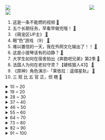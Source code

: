 <div >
	<a style="float:left;width:55%;" href = "https://github.com/anuraghazra/github-readme-stats">
	 <img src = "https://github-readme-stats.vercel.app/api?username=iuuuuuaena&theme=buefy&show_icons=true"/>
	</a>
	<a  style="float:right;width:45%" href = "https://github.com/anuraghazra/github-readme-stats">
	 <img  src="https://github-readme-stats.vercel.app/api/top-langs/?username=anuraghazra&layout=compact"/>
	</a>
	</div>

[![](https://img.shields.io/badge/jxd-@jxdgogogo.xyz-yellowgreen.svg)](https://www.jxdgogogo.xyz)<br>
1. 这是一条不能燃的视频 [:link:](//www.bilibili.com/video/BV1EP4y127j5) <br>
2. 五个长期任务，早看早做完哦！ [:link:](//www.bilibili.com/video/BV1mP411F7Ca) <br>
3. 《萌宠区UP主》 [:link:](//www.bilibili.com/video/BV1S84y1v73Q) <br>
4. 眼“色”游戏 （9） [:link:](//www.bilibili.com/video/BV1b14y1p7ju) <br>
5. 难以置信的一天，我在外网文化输出了！！ [:link:](//www.bilibili.com/video/BV1eG411w7vh) <br>
6. 这是小提琴该有的动静？ [:link:](//www.bilibili.com/video/BV1zY411Z7PX) <br>
7. 大学生如何在宿舍拍出《奔跑吧兄弟》第2季 [:link:](//www.bilibili.com/video/BV1sG411w755) <br>
8. 法国人为何在老挝守灵？【硬核狠人43】 [:link:](//www.bilibili.com/video/BV1WY411Z7Cj) <br>
9. 《原神》角色演示-「莱依拉：遥熠星轨」 [:link:](//www.bilibili.com/video/BV1RG4y1Z7ph) <br>
10. 三 观 比 五 官 正，但 瞎 [:link:](//www.bilibili.com/video/BV1Mm4y1F7oT) <br>
<details>
<summary>10 ~ 20</summary>

11. 说上“家乡话”瞬间注入灵魂【原神语音】 [:link:](//www.bilibili.com/video/BV1sG411w7vN) <br>
12. 《百面千相》首曝PV——千相阅尽，方知众生百面 [:link:](//www.bilibili.com/video/BV1UK411m7xQ) <br>
13. 这到底该怎么过去啊？？ [:link:](//www.bilibili.com/video/BV1nW4y147Kt) <br>
14. 南昌. 九龙湖消防联动 [:link:](//www.bilibili.com/video/BV1WG411w7KK) <br>
15. 只因篮球，但是二向箔！ [:link:](//www.bilibili.com/video/BV1g14y157df) <br>
16. 啊，这就是中年的前奏吗？ [:link:](//www.bilibili.com/video/BV1B84y1v7SH) <br>
17. 开一家殡葬店真的赚钱吗？我实地呆上一周给你答案！ [:link:](//www.bilibili.com/video/BV1sP4y12743) <br>
18. 当代年轻人的身体状况 [:link:](//www.bilibili.com/video/BV17G411w73r) <br>
19. 瑶生奉上《MerryChristmasMr.Lawrence》 [:link:](//www.bilibili.com/video/BV1XK411m73w) <br>
</details>
<details>
<summary>19 ~ 20</summary>

20. 从木头里取出一个小可爱，看着他慢慢长大～ [:link:](//www.bilibili.com/video/BV1hW4y147bX) <br>
21. 宫崎骏动漫风滤镜 [:link:](//www.bilibili.com/video/BV1LP411A7KV) <br>
22. 求求你给我一个认识你的机会呜呜 [:link:](//www.bilibili.com/video/BV1e14y1p7VX) <br>
23. [静改动] RC遥控潜艇制作历程 [:link:](//www.bilibili.com/video/BV1M84y1v71R) <br>
24. 中性笔也能写笔锋？轻松拿下卷面分！ [:link:](//www.bilibili.com/video/BV1ke4y1x7ZV) <br>
25. 【路温】从国产女性题材剧里挖掘“厌女” [:link:](//www.bilibili.com/video/BV17v4y1S7QT) <br>
26. 饼！ [:link:](//www.bilibili.com/video/BV1cP411c7sq) <br>
27. 整完这个活，脑细胞死了一半 [:link:](//www.bilibili.com/video/BV168411b7Mj) <br>
28. 但如果这颜料条拔不出来，估计很多人会难受一整天 [:link:](//www.bilibili.com/video/BV1Ze4y1x7n2) <br>
</details>
<details>
<summary>28 ~ 30</summary>

29. 【纯黑】《战神：诸神黄昏》战神难度无伤攻略解说 第一期 [:link:](//www.bilibili.com/video/BV1Qv4y1U7zC) <br>
30. 通过这次改造，希望舍友能做一个合格的大学生 [:link:](//www.bilibili.com/video/BV1cP411c7fJ) <br>
31. 《 承 让 》 [:link:](//www.bilibili.com/video/BV1Xg411B7eL) <br>
32. 《明日方舟》危机合约新赛季「赝波行动」宣传PV [:link:](//www.bilibili.com/video/BV1ED4y1x7Vc) <br>
33. 第一次见现实开挂的！ [:link:](//www.bilibili.com/video/BV1yG4y1Z7pE) <br>
34. 天玑9200前瞻上手：赶上A16了吗？ [:link:](//www.bilibili.com/video/BV1Be4y117Dt) <br>
35. 折叠屏iPhone全球首发！「科技美学」出品 iPhoneV 经费爆炸/怒肝300天 [:link:](//www.bilibili.com/video/BV1MG4y1f7iF) <br>
36. 这就是爱 [:link:](//www.bilibili.com/video/BV1Kt4y1T7TF) <br>
37. 上海精神病院实拍，他们说最好的朋友是外星人，有病人谈了3个男友 [:link:](//www.bilibili.com/video/BV1MG4y1t7mG) <br>
</details>
<details>
<summary>37 ~ 40</summary>

38. 剪一种很新的拳法 [:link:](//www.bilibili.com/video/BV1ce4y147tF) <br>
39. 相信小狗！一切都会好起来的 [:link:](//www.bilibili.com/video/BV1dt4y1K7Hq) <br>
40. 13个实测靠谱的空气炸锅料理，不要让虚假食谱浇灭你的热情，烤箱通用版 [:link:](//www.bilibili.com/video/BV1CG411w74X) <br>
41. 【战地5】中日交流赛解说！双方玩家十分热情浩克！ [:link:](//www.bilibili.com/video/BV1Gm4y1F7yd) <br>
42. 穿越Mc之救世战神 [:link:](//www.bilibili.com/video/BV1j84y1v73U) <br>
43. “𝙔𝙤𝙪'𝙧𝙚 𝙨𝙤 𝙗𝙚𝙖𝙪𝙩𝙞𝙛𝙪𝙡” [:link:](//www.bilibili.com/video/BV1we4y147D7) <br>
44. 【国潮盛典】国风少年刘宇《如麟一梦》在龙鳞装的世界中恣意放歌，再现传奇非遗之美 [:link:](//www.bilibili.com/video/BV1Jm4y1F7T4) <br>
45. 自信，太自信了 [:link:](//www.bilibili.com/video/BV1yP4y127Tf) <br>
46. 猫猫震惊一整年！ [:link:](//www.bilibili.com/video/BV1dK411m7Nc) <br>
</details>
<details>
<summary>46 ~ 50</summary>

47. 【原神】草神电影预告 - 轮回终焉4k【void】 [:link:](//www.bilibili.com/video/BV1VG4y1t76p) <br>
48. 封印解除Plus [:link:](//www.bilibili.com/video/BV1yt4y1P7mD) <br>
49. 自动写英文文献综述，研究生必备的赶进度工具 [:link:](//www.bilibili.com/video/BV1de4y117is) <br>
50. 《关于在广州吃吃吃的24小时…》广州快快好！ [:link:](//www.bilibili.com/video/BV1Lt4y1T75D) <br>
51. 内娱还得看大学生？年末舞台级别超美惊艳变装！Nxde X Feel my rhythm创意改编舞台 [:link:](//www.bilibili.com/video/BV1nD4y1x7mv) <br>
52. 健身七年，我练成了以前p都不敢p出的身材 [:link:](//www.bilibili.com/video/BV18Y411Z7mV) <br>
53. 65岁的我，找了个25岁的美国女友。。。 [:link:](//www.bilibili.com/video/BV1wm4y1F7Yy) <br>
54. 什么年代了还做传统核酸 [:link:](//www.bilibili.com/video/BV1t84y1y7PY) <br>
55. 切  尔  西  大  逃  亡 [:link:](//www.bilibili.com/video/BV16v4y1U7M3) <br>
</details>
<details>
<summary>55 ~ 60</summary>

56. 快来看潮汕牛肉真的会跳舞！！【怎么这么值ep55-官塘兄弟牛肉店】 [:link:](//www.bilibili.com/video/BV1jd4y1F7C1) <br>
57. 做视频能遇到欣赏自己视频多粉丝真的也是一种幸运 [:link:](//www.bilibili.com/video/BV13d4y1F7hV) <br>
58. 《提拉米苏》的美味谁能拒绝！假如它有懒人版的话你学不学？ [:link:](//www.bilibili.com/video/BV1gG4y1f7n8) <br>
59. 求求你别玩假原神了！这才是真原神！都市传说！ [:link:](//www.bilibili.com/video/BV1aD4y1t7DY) <br>
60. 爸 爸 的 车 [:link:](//www.bilibili.com/video/BV1Mg411z7Vr) <br>
61. 第一次吃牛肚包味道真的很不错，跟肉夹馍很像！ [:link:](//www.bilibili.com/video/BV1114y1p7h4) <br>
62. 1步1步1步1步，用一种很新的方式打开生活 [:link:](//www.bilibili.com/video/BV1fv4y1U7KA) <br>
63. 空：让我们来一场全泰拉的演唱会会会会会会会会会会会会会 [:link:](//www.bilibili.com/video/BV1qP4y127t4) <br>
64. “治愈神曲《群青》，无法超越的绝美画面!！” [:link:](//www.bilibili.com/video/BV11D4y1t73q) <br>
</details>
<details>
<summary>64 ~ 70</summary>

65. 《 竹 升 面 》 [:link:](//www.bilibili.com/video/BV1284y1v7r4) <br>
66. “他获奖那天，台下所有人都哭了” [:link:](//www.bilibili.com/video/BV1o24y117rE) <br>
67. 芬兰家人敦煌风出场震惊四座！被东坡肉惊艳到赞不绝口！龙井虾仁绝了！各显神通变装上演狂欢晚会！ [:link:](//www.bilibili.com/video/BV1dd4y1r7di) <br>
68. 看完嘴角列到耳根～屋顶着火舞蹈！！！ [:link:](//www.bilibili.com/video/BV1Qg411B7bi) <br>
69. 【时代少年团】《三时有声》今日挑战 [:link:](//www.bilibili.com/video/BV1184y1v7an) <br>
70. 用内心的力量，奔赴未知的远方 | 影石Think bold. [:link:](//www.bilibili.com/video/BV1xW4y1s7se) <br>
71. 她明明是在认真地做菜，但为什么我这么想笑。。。 [:link:](//www.bilibili.com/video/BV1qG4y1t7bR) <br>
72. 斥巨资买两只深海怪物，栗突仿石蟹，出锅后惊喜连连 [:link:](//www.bilibili.com/video/BV1X24y1f7US) <br>
73. 本来挺喜欢喝阿萨姆的。 [:link:](//www.bilibili.com/video/BV1Qe4y1s7Er) <br>
</details>
<details>
<summary>73 ~ 80</summary>

74. 四十一亿人牺牲的胜利，换来六个字：“活下来，飞出去！”《隐形时代》下——作者：滕野 [:link:](//www.bilibili.com/video/BV1cv4y1S7Zp) <br>
75. 好心酸啊！有人随便就大满贯的奖却是一个普通演员摸爬滚打四十年才换来的…… [:link:](//www.bilibili.com/video/BV1vG411w7VE) <br>
76. 原神哥向神祈祷...回应他的只有爱莉希雅... [:link:](//www.bilibili.com/video/BV1U84y1v7F9) <br>
77. 女孩子玩草神的时候在想什么 [:link:](//www.bilibili.com/video/BV1Uv4y1U7zR) <br>
78. 『后来我们的爱』开口即沦陷~❤ [:link:](//www.bilibili.com/video/BV1VG4y1f7eG) <br>
79. 你们要的《猪猪侠》主题曲改古风 [:link:](//www.bilibili.com/video/BV17g411B753) <br>
80. 大家好，我是三吉彩花，我来B站了！ [:link:](//www.bilibili.com/video/BV1Z8411b7dK) <br>
81. 【原神配音•5】生无可恋——夜兰 [:link:](//www.bilibili.com/video/BV1YW4y177iT) <br>
82. 人均50吃到爽！在家实现火锅自由！ [:link:](//www.bilibili.com/video/BV1q14y1p7jA) <br>
</details>
<details>
<summary>82 ~ 90</summary>

83. “95后”男护士练习上万次 解锁“无痛飞针”采血技能 [:link:](//www.bilibili.com/video/BV1d8411b7ai) <br>
84. 11.8《吃香肠有感》 [:link:](//www.bilibili.com/video/BV1Ce4y1a7MK) <br>
85. 盘点三首能让你起飞的英文歌曲 BGM～ [:link:](//www.bilibili.com/video/BV17e411F73o) <br>
86. 超级无敌电光火石卷尺加速赛！【奇怪の竞技】（第一期） [:link:](//www.bilibili.com/video/BV1QG4y1Z727) <br>
87. 欢迎来到代表「正义」的枫丹 [:link:](//www.bilibili.com/video/BV16G4y1Z7pi) <br>
88. 【阿斗】史上最羞耻名场面，国外演员太敢拍了！美剧史诗巨作《权力的游戏》第19期 [:link:](//www.bilibili.com/video/BV1v841187vf) <br>
89. 二次元实用口语（初级） [:link:](//www.bilibili.com/video/BV1sP4y127Tr) <br>
90. 据说冰块里加棉花将无法被砸碎，就算是60斤的大铁锤前来挑战，也打不开！ [:link:](//www.bilibili.com/video/BV1Tm4y1F7zC) <br>
91. “巴尔泽布 我已登神”日配 柿原彻也一张口瞬间注入灵魂 他吼的真的好好听 [:link:](//www.bilibili.com/video/BV1aD4y1t7hq) <br>
</details>
<details>
<summary>91 ~ 100</summary>

92. 大学讲师差距真的这么大吗？罗翔堪称人间清醒，反PUA还得是陈果 [:link:](//www.bilibili.com/video/BV16D4y1t7Np) <br>
93. 奇奇怪怪的猫猫说日语 [:link:](//www.bilibili.com/video/BV1Zd4y1r7sh) <br>
94. 我攻略了兄弟最喜欢的女生! [:link:](//www.bilibili.com/video/BV1QD4y1t7Aq) <br>
95. 【手书】sentenced-明日方舟斥罪手书 [:link:](//www.bilibili.com/video/BV1Z24y117Vz) <br>
96. 全球唯一米其林 油炸树皮 复刻出来会是什么味道 [:link:](//www.bilibili.com/video/BV17K411U75f) <br>
97. 国外哈利波特粉丝的迷惑行为大赏！ [:link:](//www.bilibili.com/video/BV1Mt4y1T773) <br>
98. 战友都变成了妹子，我该怎么办？【阅片无数Ⅱ 66】 [:link:](//www.bilibili.com/video/BV1XP411F7jT) <br>
99. 当时的我表面平静，内心复杂！ [:link:](//www.bilibili.com/video/BV1Be411F7wT) <br>
100. 喜欢喜羊羊11年可以有多少收藏 [:link:](//www.bilibili.com/video/BV1FG4y1t7Vo) <br>
</details>
